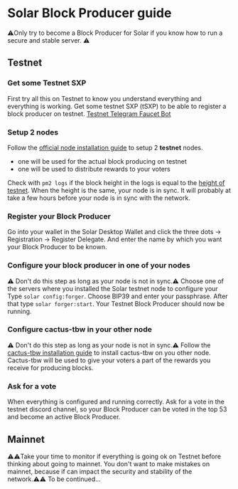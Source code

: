 # Solar Block Producer guide
⚠️Only try to become a Block Producer for Solar if you know how to run a secure and stable server. ⚠️

## Testnet
### Get some Testnet SXP
First try all this on Testnet to know you understand everything and everything is working.
Get some testnet SXP (tSXP) to be able to register a block producer on testnet. [Testnet Telegram Faucet Bot](https://t.me/dSXP_bot)

### Setup 2 nodes
Follow the [official node installation guide](https://docs.solar.org/exchanges/node-installation/requirements/) to setup 2 **testnet** nodes. 
- one will be used for the actual block producing on testnet
- one will be used to distribute rewards to your voters

Check with `pm2 logs` if the block height in the logs is equal to the [height of testnet](https://testnet.solarscan.com/).
When the height is the same, your node is in sync. It will probably at take a few hours before your node is in sync with the network.

### Register your Block Producer
Go into your wallet in the Solar Desktop Wallet and click the three dots -> Registration -> Register Delegate.
And enter the name by which you want your Block Producer to be known.

### Configure your block producer in one of your nodes
⚠️ Don't do this step as long as your node is not in sync.⚠️
Choose one of the servers where you installed the Solar testnet node to configure your 
Type `solar config:forger`. 
Choose BIP39 and enter your passphrase. 
After that type `solar forger:start`. 
Your Testnet Block Producer should now be running.

### Configure cactus-tbw in your other node
⚠️ Don't do this step as long as your node is not in sync.⚠️
Follow the [cactus-tbw installation guide](https://github.com/Cactus-15-49/cactus-tbw) to install cactus-tbw on you other node. Cactus-tbw will be used to give your voters a part of the rewards you receive for producing blocks.

### Ask for a vote
When everything is configured and running correctly. Ask for a vote in the testnet discord channel, so your Block Producer can be voted in the top 53 and become an active Block Producer.

## Mainnet
⚠️⚠️Take your time to monitor if everything is going ok on Testnet before thinking about going to mainnet.
You don't want to make mistakes on mainnet, because if can impact the security and stability of the network.⚠️⚠️
To be continued...
